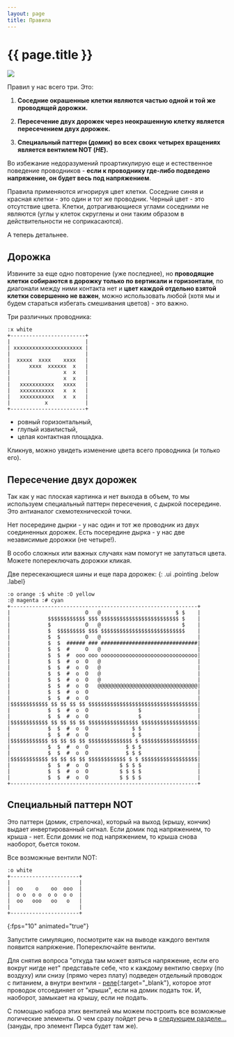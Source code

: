 ```yaml
---
layout: page
title: Правила
---
```

# {{ page.title }}
![](/wire-logic/media/rules.png)

Правил у нас всего три. Это:

1. **Соседние окрашенные клетки являются частью одной и той же проводящей дорожки.**

1. **Пересечение двух дорожек через неокрашенную клетку является пересечением двух дорожек.**

1. **Специальный паттерн (*домик*) во всех своих четырех вращениях является вентилем NOT (*НЕ*).**

Во избежание недоразумений проартикулирую еще и естественное поведение проводников - **если к проводнику где-либо подведено напряжение, он будет весь под напряжением**.

Правила применяются игнорируя цвет клетки. Соседние синяя и красная клетки - это один и тот же проводник. Черный цвет - это отсутствие цвета. Клетки, дотрагивающиеся углами соседними не являются (углы у клеток скруглены и они таким образом в действительности не соприкасаются).

А теперь детальнее.

## Дорожка

Извините за еще одно повторение (уже последнее), но **проводящие клетки собираются в дорожку только по вертикали и горизонтали**, по диагонали между ними контакта нет и **цвет каждой отдельно взятой клетки совершенно не важен**, можно использовать любой (хотя мы и будем стараться избегать смешивания цветов) - это важно.

Три различных проводника:
```layout
:x white
+------------------------+
|                        |
| xxxxxxxxxxxxxxxxxxxxxx |
|                        |
|  xxxxx  xxxx    xxxx   |
|      xxxx  xxxxxx  x   |
|                 x  x   |
|                 x  x   |
|   xxxxxxxxxxx   xxxx   |
|   xxxxxxxxxxx   x  x   |
|   xxxxxxxxxxx   x  x   |
|           x            |
+------------------------+
```
* ровный горизонтальный,
* глупый извилистый,
* целая контактная площадка.

Кликнув, можно увидеть изменение цвета всего проводника (и только его).

## Пересечение двух дорожек

Так как у нас плоская картинка и нет выхода в объем, то мы используем специальный паттерн пересечения, с дыркой посередине. Это антианалог схемотехнической точки.

Нет посередине дырки - у нас один и тот же проводник из двух соединенных дорожек. Есть посередине дырка - у нас две независимые дорожки (не четыре!).

В особо сложных или важных случаях нам помогут не запутаться цвета. Можете попереключать дорожки кликая.

Две пересекающиеся шины и еще пара дорожек:
{: .ui .pointing .below .label}
```layout
:o orange :$ white :O yellow
:@ magenta :# cyan
+------------------------------------------------------------+
|                        O   @                        $ $    |
|            $$$$$$$$$$$$ $$$ $$$$$$$$$$$$$$$$$$$$$$$$$ $    |
|            $           O   @                          $    |
|            $  $$$$$$$$$ $$$ $$$$$$$$$$$$$$$$$$$$$$$$$$$    |
|            $  $        O   @                               |
|            $  $  ###### ### ###############################|
|            $  $  #     O   @                               |
|            $  $  #  ooo ooo ooooooooooooooooooooooooooooooo|
|            $  $  #  o  O   @                               |
|            $  $  #  o  O   @                               |
|            $  $  #  o  O   @                               |
|            $  $  #  o  O   @                               |
|            $  $  #  o  O   @@@@@@@@@@@@@@@@@@@@@@@@@@@@@@@@|
|            $  $  #  o  O                                   |
|            $  $  #  o  O                                   |
|$$$$$$$$$$$$ $$ $$ $$ $$ $$$$$$$$$$$$$$$$$$$$$$$$$$$$$$$$$$$|
|            $  $  #  o  O                $                  |
|            $  $  #  o  O                $                  |
|$$$$$$$$$$$$ $$ $$ $$ $$ $$$$$$$$$$$$$$$$ $$$$$$$$$$$$$$$$$$|
|            $  $  #  o  O              $ $                  |
|            $  $  #  o  O              $ $                  |
|$$$$$$$$$$$$ $$ $$ $$ $$ $$$$$$$$$$$$$$ $ $$$$$$$$$$$$$$$$$$|
|            $  $  #  o  O            $ $ $                  |
|            $  $  #  o  O            $ $ $                  |
|$$$$$$$$$$$$ $$ $$ $$ $$ $$$$$$$$$$$$ $ $ $$$$$$$$$$$$$$$$$$|
|            $  $  #  o  O          $ $ $ $                  |
|            $  $  #  o  O          $ $ $ $                  |
|            $  $  #  o  O          $ $ $ $                  |
+------------------------------------------------------------+
```

## Специальный паттерн NOT

Это паттерн (домик, стрелочка), который на выход (крышу, кончик) выдает инвертированный сигнал. Если домик под напряжением, то крыша - нет. Если домик не под напряжением, то крыша снова наоборот, бьется током.

Все возможные вентили NOT:
```layout
:o white
+----------------------+
|                      |
|  oo    o    oo  ooo  |
|  o o  o o  o o  o o  |
|  oo   ooo   oo   o   |
|                      |
+----------------------+
```
{:fps="10" animated="true"}

Запустите симуляцию, посмотрите как на выводе каждого вентиля появится напряжение. Попереключайте вентили.

Для снятия вопроса "откуда там может взяться напряжение, если его вокруг нигде нет" представьте себе, что к каждому вентилю сверху (по воздуху) или снизу (прямо через плату) подведен отдельный проводок с питанием, а внутри вентиля - [реле](https://en.wikipedia.org/wiki/Relay){:target="_blank"}, которое этот проводок отсоединяет от "крыши", если на домик подать ток. И, наоборот, замыкает на крышу, если не подать.

С помощью набора этих вентилей мы можем построить все возможные логические элементы. О чем сразу пойдет речь в [следующем разделе...](not-or-and.html) (зануды, про элемент Пирса будет там же).
